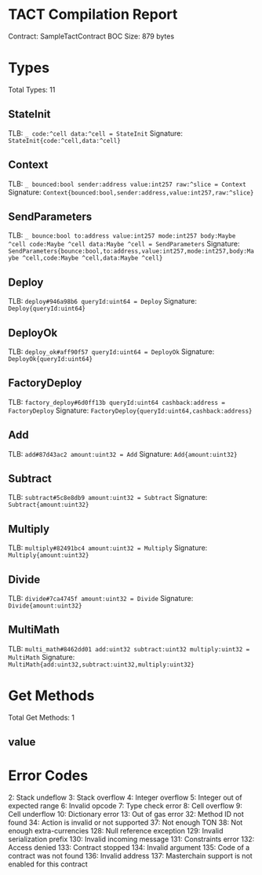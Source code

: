 # TACT Compilation Report
Contract: SampleTactContract
BOC Size: 879 bytes

# Types
Total Types: 11

## StateInit
TLB: `_ code:^cell data:^cell = StateInit`
Signature: `StateInit{code:^cell,data:^cell}`

## Context
TLB: `_ bounced:bool sender:address value:int257 raw:^slice = Context`
Signature: `Context{bounced:bool,sender:address,value:int257,raw:^slice}`

## SendParameters
TLB: `_ bounce:bool to:address value:int257 mode:int257 body:Maybe ^cell code:Maybe ^cell data:Maybe ^cell = SendParameters`
Signature: `SendParameters{bounce:bool,to:address,value:int257,mode:int257,body:Maybe ^cell,code:Maybe ^cell,data:Maybe ^cell}`

## Deploy
TLB: `deploy#946a98b6 queryId:uint64 = Deploy`
Signature: `Deploy{queryId:uint64}`

## DeployOk
TLB: `deploy_ok#aff90f57 queryId:uint64 = DeployOk`
Signature: `DeployOk{queryId:uint64}`

## FactoryDeploy
TLB: `factory_deploy#6d0ff13b queryId:uint64 cashback:address = FactoryDeploy`
Signature: `FactoryDeploy{queryId:uint64,cashback:address}`

## Add
TLB: `add#87d43ac2 amount:uint32 = Add`
Signature: `Add{amount:uint32}`

## Subtract
TLB: `subtract#5c8e8db9 amount:uint32 = Subtract`
Signature: `Subtract{amount:uint32}`

## Multiply
TLB: `multiply#82491bc4 amount:uint32 = Multiply`
Signature: `Multiply{amount:uint32}`

## Divide
TLB: `divide#7ca4745f amount:uint32 = Divide`
Signature: `Divide{amount:uint32}`

## MultiMath
TLB: `multi_math#8462dd01 add:uint32 subtract:uint32 multiply:uint32 = MultiMath`
Signature: `MultiMath{add:uint32,subtract:uint32,multiply:uint32}`

# Get Methods
Total Get Methods: 1

## value

# Error Codes
2: Stack undeflow
3: Stack overflow
4: Integer overflow
5: Integer out of expected range
6: Invalid opcode
7: Type check error
8: Cell overflow
9: Cell underflow
10: Dictionary error
13: Out of gas error
32: Method ID not found
34: Action is invalid or not supported
37: Not enough TON
38: Not enough extra-currencies
128: Null reference exception
129: Invalid serialization prefix
130: Invalid incoming message
131: Constraints error
132: Access denied
133: Contract stopped
134: Invalid argument
135: Code of a contract was not found
136: Invalid address
137: Masterchain support is not enabled for this contract